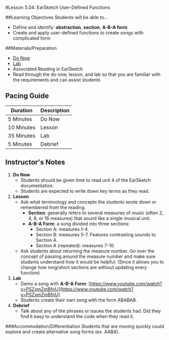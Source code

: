 #Lesson 5.04: EarSketch User-Defined Functions

##Learning Objectives
Students will be able to...

* Define and identify: **abstraction**, **section**, **A-B-A form**
* Create and apply user-defined functions to create songs with complicated form


##Materials/Preparation
* [Do Now]
* [Lab]
* Associated Reading in EarSketch
*  Read through the do now, lesson, and lab so that you are familiar with the requirements and can assist students

## Pacing Guide
| **Duration**   | **Description** |
| ---------- | ----------- |
| 5 Minutes  | Do Now      |
| 10 Minutes | Lesson      |
| 35 Minutes | Lab         |
| 5 Minutes | Debrief     |

## Instructor's Notes

1. **Do Now**
    * Students should be given time to read unit 4 of the EarSketch documentation.
    * Students are expected to write down key terms as they read.
2. **Lesson**
	* Ask what terminology and concepts the students wrote down or remembered from the reading. 
		* **Section**: generally refers to several measures of music (often 2, 4, 8, or 16 measures) that sound like a single musical unit.
		* **A-B-A Form**: a song divided into three sections:
			* Section A: measures 1-4.
			* Section B: measures 5-7. Features contrasting sounds to Section A.
			* Section A (repeated): measures 7-10.
	* Ask students about returning the measure number. Go over the concept of passing around the measure number and make sure students understand how it would be helpful. (Since it allows you to change how long/short sections are without updating every function)
3. **Lab**	
	* Demo a song with **A-B-A Form**: [https://www.youtube.com/watch?v=PSZxmZmBfnU](https://www.youtube.com/watch?v=PSZxmZmBfnU)
	* Students create their own song with the form ABABAB. 
4. **Debrief**
	* Talk about any of the phrases or issues the students had. Did they find it easy to understand the code when they read it.

###Accommodation/Differentiation
Students that are moving quickly could explore and create alternative song forms (ex. AABA).

[Do Now]: do_now.md
[Lab]: lab.md